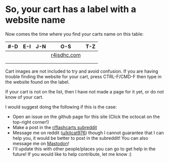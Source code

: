 <h1>So, your cart has a label with a website name</h1>

Now comes the time where you find your carts name on this table:

|#-D|E-I|J-N|O-S|T-Z|
|---|---|---|---|---|
|   |   |   |[r4isdhc.com](/carts/r4isdhc.com)|   |
|   |   |   |   |   |
|   |   |   |   |   |

Cart images are not included to try and avoid confusion. If you are having trouble finding the website for your cart, press CTRL-F/CMD-F then type in the website found on the label.

If your cart is not on the list, then I have not made a page for it yet, or do not know of your cart.

I would suggest doing the following if this is the case:

* Open an issue on the github page for this site (Click the octocat on the top-right corner!)
* Make a post in the [r/flashcarts subreddit](https://reddit.com/r/flashcarts)
* Message me on reddit ([u/kitcat976](https://reddit.com/u/kitcat976)) though I cannot guarantee that I can help you, it would be better to post in the subreddit! You can also message me on [Mastodon](https://mas.to/@deletecat)!
* I'll update this with other people/places you can go to get help in the future! If you would like to help contribute, let me know :)
